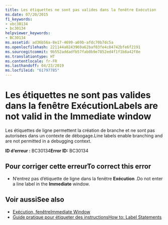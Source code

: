 ```yaml
---
title: Les étiquettes ne sont pas valides dans la fenêtre Exécution
ms.date: 07/20/2015
f1_keywords:
- vbc30134
- bc30134
helpviewer_keywords:
- BC30134
ms.assetid: ad36b56a-8e17-4699-a69b-afdc70b7dc5a
ms.openlocfilehash: 221144a0243969a62baf03fe4c84742bfe6f2191
ms.sourcegitcommit: 9b552addadfb57fab0b9e7852ed4f1f1b8a42f8e
ms.translationtype: HT
ms.contentlocale: fr-FR
ms.lasthandoff: 04/23/2019
ms.locfileid: "61797785"
---
```

# <a name="labels-are-not-valid-in-the-immediate-window"></a><span data-ttu-id="9881b-102">Les étiquettes ne sont pas valides dans la fenêtre Exécution</span><span class="sxs-lookup"><span data-stu-id="9881b-102">Labels are not valid in the Immediate window</span></span>
<span data-ttu-id="9881b-103">Les étiquettes de ligne permettent la création de branche et ne sont pas autorisées dans un contexte de débogage.</span><span class="sxs-lookup"><span data-stu-id="9881b-103">Line labels enable branching and are not permitted in a debugging context.</span></span>  
  
 <span data-ttu-id="9881b-104">**ID d’erreur :** BC30134</span><span class="sxs-lookup"><span data-stu-id="9881b-104">**Error ID:** BC30134</span></span>  
  
## <a name="to-correct-this-error"></a><span data-ttu-id="9881b-105">Pour corriger cette erreur</span><span class="sxs-lookup"><span data-stu-id="9881b-105">To correct this error</span></span>  
  
- <span data-ttu-id="9881b-106">N’entrez pas d’étiquette de ligne dans la fenêtre **Exécution** .</span><span class="sxs-lookup"><span data-stu-id="9881b-106">Do not enter a line label in the **Immediate** window.</span></span>  
  
## <a name="see-also"></a><span data-ttu-id="9881b-107">Voir aussi</span><span class="sxs-lookup"><span data-stu-id="9881b-107">See also</span></span>

- [<span data-ttu-id="9881b-108">Exécution, fenêtre</span><span class="sxs-lookup"><span data-stu-id="9881b-108">Immediate Window</span></span>](/visualstudio/ide/reference/immediate-window)
- [<span data-ttu-id="9881b-109">Guide pratique pour étiqueter des instructions</span><span class="sxs-lookup"><span data-stu-id="9881b-109">How to: Label Statements</span></span>](../../visual-basic/programming-guide/program-structure/how-to-label-statements.md)
